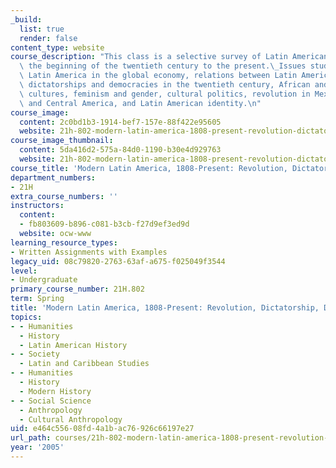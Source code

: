 ```yaml
---
_build:
  list: true
  render: false
content_type: website
course_description: "This class is a selective survey of Latin American history from\
  \ the beginning of the twentieth century to the present.\_Issues studied include\
  \ Latin America in the global economy, relations between Latin America and the U.S.,\
  \ dictatorships and democracies in the twentieth century, African and Indigenous\
  \ cultures, feminism and gender, cultural politics, revolution in Mexico, Cuba,\
  \ and Central America, and Latin American identity.\n"
course_image:
  content: 2c0bd1b3-1914-bef7-157e-88f422e95605
  website: 21h-802-modern-latin-america-1808-present-revolution-dictatorship-democracy-spring-2005
course_image_thumbnail:
  content: 5da416d2-575a-84d0-1190-b30e4d929763
  website: 21h-802-modern-latin-america-1808-present-revolution-dictatorship-democracy-spring-2005
course_title: 'Modern Latin America, 1808-Present: Revolution, Dictatorship, Democracy'
department_numbers:
- 21H
extra_course_numbers: ''
instructors:
  content:
  - fb803609-b896-c081-b3cb-f27d9ef3ed9d
  website: ocw-www
learning_resource_types:
- Written Assignments with Examples
legacy_uid: 08c79820-2763-63af-a675-f025049f3544
level:
- Undergraduate
primary_course_number: 21H.802
term: Spring
title: 'Modern Latin America, 1808-Present: Revolution, Dictatorship, Democracy'
topics:
- - Humanities
  - History
  - Latin American History
- - Society
  - Latin and Caribbean Studies
- - Humanities
  - History
  - Modern History
- - Social Science
  - Anthropology
  - Cultural Anthropology
uid: e464c556-08fd-4a1b-ac76-926c66197e27
url_path: courses/21h-802-modern-latin-america-1808-present-revolution-dictatorship-democracy-spring-2005
year: '2005'
---
```

